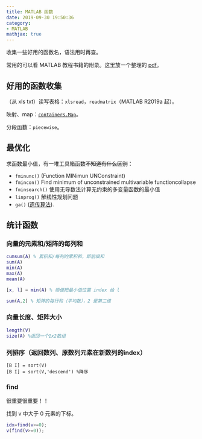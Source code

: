 ```yaml
---
title: MATLAB 函数
date: 2019-09-30 19:50:36
category:
- MATLAB
mathjax: true
---
```


收集一些好用的函数名，语法用时再查。

常用的可以看 MATLAB 教程书籍的附录。这里放一个整理的 [pdf](MATLAB函数速查手册.pdf)。

## 好用的函数收集
 
（从 xls  txt）读写表格：`xlsread`，`readmatrix`（MATLAB R2019a 起）。

映射、map：[`containers.Map`](https://ww2.mathworks.cn/help/matlab/matlab_prog/creating-a-map-object.html)。

分段函数：`piecewise`。

## 最优化

求函数最小值，有一堆工具箱函数~~不知道有什么区别~~：

* `fminunc()` (Function MINimun UNConstraint)
* `fmincon()` Find minimum of unconstrained multivariable functioncollapse
* `fminsearch()` 使用无导数法计算无约束的多变量函数的最小值
* `linprog()` 解线性规划问题
* `ga()` ([遗传算法](../genetic-algorithm#在-MATLAB-中调用遗传算法)). 

## 统计函数

### 向量的元素和/矩阵的每列和

```MATLAB
cumsum(A) % 累积和/每列的累积和，即前缀和
sum(A)
min(A)
max(A)
mean(A)

[x, l] = min(A) % 顺便把最小值位置 index 给 l

sum(A,2) % 矩阵的每行和（平均数），2 是第二维
```

### 向量长度、矩阵大小

```MATLAB
length(V)
size(A) %返回一个1x2数组
```

### 列排序（返回数列、原数列元素在新数列的index）

```
[B I] = sort(V)
[B I] = sort(V,'descend') %降序
```

### find

很重要很重要！！

找到 v 中大于 0 元素的下标。

```matlab
idx=find(v>=0);
v(find(v>=0));
```
